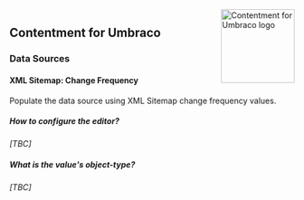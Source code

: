 <img src="../assets/img/logo.png" alt="Contentment for Umbraco logo" title="A state of Umbraco happiness." height="130" align="right">

## Contentment for Umbraco

### Data Sources

#### XML Sitemap: Change Frequency

Populate the data source using XML Sitemap change frequency values.


##### How to configure the editor?

_[TBC]_


##### What is the value's object-type?

_[TBC]_

